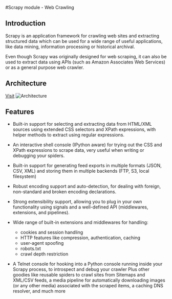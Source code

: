 #Scrapy module - Web Crawling


## Introduction
Scrapy is an application framework for crawling web sites and extracting structured data which can be used for a wide range of useful applications, like data mining, information processing or historical archival.

Even though Scrapy was originally designed for web scraping, it can also be used to extract data using APIs (such as Amazon Associates Web Services) or as a general purpose web crawler.

## Architecture
[Visit](http://doc.scrapy.org/en/latest/topics/architecture.html#architecture-overview)
![Architecture](http://doc.scrapy.org/en/latest/_images/scrapy_architecture.png "Title")

## Features

- Built-in support for selecting and extracting data from HTML/XML sources using extended CSS selectors and XPath expressions, with helper methods to extract using regular expressions.
- An interactive shell console (IPython aware) for trying out the CSS and XPath expressions to scrape data, very useful when writing or debugging your spiders.
- Built-in support for generating feed exports in multiple formats (JSON, CSV, XML) and storing them in multiple backends (FTP, S3, local filesystem)
- Robust encoding support and auto-detection, for dealing with foreign, non-standard and broken encoding declarations.
- Strong extensibility support, allowing you to plug in your own functionality using signals and a well-defined API (middlewares, extensions, and pipelines).
- Wide range of built-in extensions and middlewares for handling:
  * cookies and session handling
  * HTTP features like compression, authentication, caching
  * user-agent spoofing
  * robots.txt
  * crawl depth restriction

- A Telnet console for hooking into a Python console running inside your Scrapy process, to introspect and debug your crawler
Plus other goodies like reusable spiders to crawl sites from Sitemaps and XML/CSV feeds, a media pipeline for automatically downloading images (or any other media) associated with the scraped items, a caching DNS resolver, and much more
